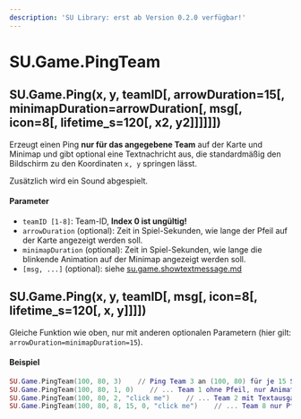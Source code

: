 ```yaml
---
description: 'SU Library: erst ab Version 0.2.0 verfügbar!'
---
```


# SU.Game.PingTeam

## SU.Game.Ping(x, y, teamID\[, arrowDuration=15\[, minimapDuration=arrowDuration\[, msg\[, icon=8\[, lifetime\_s=120\[, x2, y2]]]]]])

Erzeugt einen Ping **nur für das angegebene Team** auf der Karte und Minimap und gibt optional eine Textnachricht aus, die standardmäßig den Bildschirm zu den Koordinaten `x, y` springen lässt.

Zusätzlich wird ein Sound abgespielt.

#### Parameter

* `teamID [1-8]`: Team-ID, **Index 0 ist ungültig!**
* `arrowDuration` (optional): Zeit in Spiel-Sekunden, wie lange der Pfeil auf der Karte angezeigt werden soll.
* `minimapDuration` (optional): Zeit in Spiel-Sekunden, wie lange die blinkende Animation auf der Minimap  angezeigt werden soll.
* `[msg, ...]` (optional): siehe [su.game.showtextmessage.md](su.game.showtextmessage.md "mention")



## SU.Game.Ping(x, y, teamID\[, msg\[, icon=8\[, lifetime\_s=120\[, x, y]]]])

Gleiche Funktion wie oben, nur mit anderen optionalen Parametern (hier gilt: `arrowDuration=minimapDuration=15`).



#### Beispiel

```lua
SU.Game.PingTeam(100, 80, 3)    // Ping Team 3 an (100, 80) für je 15 Sekunden
SU.Game.PingTeam(100, 80, 1, 0)    // ... Team 1 ohne Pfeil, nur Animation auf der Minimap
SU.Game.PingTeam(100, 80, 2, "click me")    // ... Team 2 mit Textausgabe, Bildschirm springt zu den Koordinaten
SU.Game.PingTeam(100, 80, 8, 15, 0, "click me")    // ... Team 8 nur Pfeil und Nachricht
```
